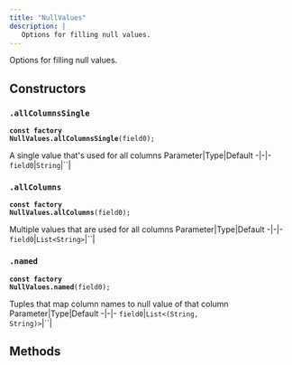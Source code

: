 ```yaml
---
title: "NullValues"
description: |
   Options for filling null values.
---
```



 Options for filling null values.
## Constructors
### `.allColumnsSingle`
<code><strong>const factory NullValues.allColumnsSingle</strong>(field0);</code>

 A single value that's used for all columns
Parameter|Type|Default
-|-|-
`field0`|<code>String</code>|``|


### `.allColumns`
<code><strong>const factory NullValues.allColumns</strong>(field0);</code>

 Multiple values that are used for all columns
Parameter|Type|Default
-|-|-
`field0`|<code>List\<String></code>|``|


### `.named`
<code><strong>const factory NullValues.named</strong>(field0);</code>

 Tuples that map column names to null value of that column
Parameter|Type|Default
-|-|-
`field0`|<code>List\<(String, String)></code>|``|


## Methods

